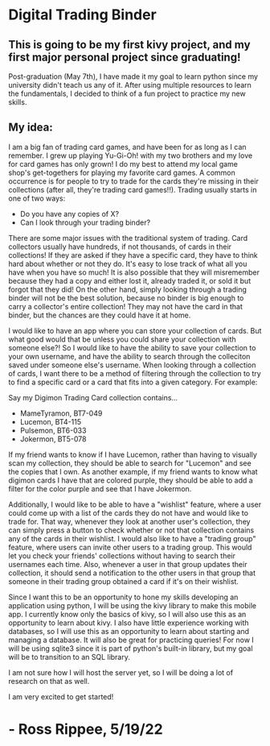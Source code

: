 # Digital Trading Binder
## This is going to be my first kivy project, and my first major personal project since graduating!
Post-graduation (May 7th), I have made it my goal to learn python since my university didn't teach us any of it. After using multiple resources to learn the fundamentals, I decided to think of a fun project to practice my new skills.

## My idea:
I am a big fan of trading card games, and have been for as long as I can remember. I grew up playing Yu-Gi-Oh! with my two brothers and my love for card games has only grown! I do my best to attend my local game shop's get-togethers for playing my favorite card games. A common occurrence is for people to try to trade for the cards they're missing in their collections (after all, they're trading card games!!). Trading usually starts in one of two ways:

* Do you have any copies of X?
* Can I look through your trading binder?

There are some major issues with the traditional system of trading. Card collectors usually have hundreds, if not thousands, of cards in their collections! If they are asked if they have a specific card, they have to think hard about whether or not they do. It's easy to lose track of what all you have when you have so much! It is also possible that they will misremember because they had a copy and either lost it, already traded it, or sold it but forgot that they did! On the other hand, simply looking through a trading binder will not be the best solution, because no binder is big enough to carry a collector's entire collection! They may not have the card in that binder, but the chances are they could have it at home.

I would like to have an app where you can store your collection of cards. But what good would that be unless you could share your collection with someone else?! So I would like to have the ability to save your collection to your own username, and have the ability to search through the colleciton saved under someone else's username. When looking through a collection of cards, I want there to be a method of filtering through the collection to try to find a specific card or a card that fits into a given category. For example:

Say my Digimon Trading Card collection contains...

* MameTyramon, BT7-049
* Lucemon, BT4-115
* Pulsemon, BT6-033
* Jokermon, BT5-078

If my friend wants to know if I have Lucemon, rather than having to visually scan my collection, they should be able to search for "Lucemon" and see the copies that I own. As another example, if my friend wants to know what digimon cards I have that are colored purple, they should be able to add a filter for the color purple and see that I have Jokermon.

Additionally, I would like to be able to have a "wishlist" feature, where a user could come up with a list of the cards they do not have and would like to trade for. That way, whenever they look at another user's collection, they can simply press a button to check whether or not that collection contains any of the cards in their wishlist. I would also like to have a "trading group" feature, where users can invite other users to a trading group. This would let you check your friends' collections without having to search their usernames each time. Also, whenever a user in that group updates their collection, it should send a notification to the other users in that group that someone in their trading group obtained a card if it's on their wishlist.

Since I want this to be an opportunity to hone my skills developing an application using python, I will be using the kivy library to make this mobile app. I currently know only the basics of kivy, so I will also use this as an opportunity to learn about kivy. I also have little experience working with databases, so I will use this as an opportunity to learn about starting and managing a database. It will also be great for practicing queries! For now I will be using sqlite3 since it is part of python's built-in library, but my goal will be to transition to an SQL library.

I am not sure how I will host the server yet, so I will be doing a lot of research on that as well.

I am very excited to get started!

# - Ross Rippee, 5/19/22
